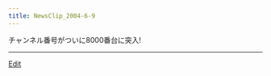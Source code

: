 ```yaml
---
title: NewsClip_2004-6-9
---
```

チャンネル番号がついに8000番台に突入!





----
[Edit](https://github.com/vitroid/vitroid.github.io/edit/master/MD/NewsClip_2004-6-9.md)
